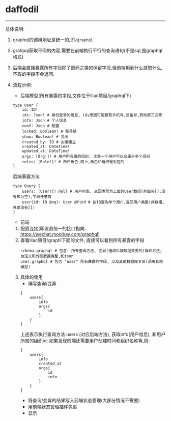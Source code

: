 # daffodil
---
总体说明:
1. graphql的调用地址是统一的,即`/graphql`
2. grahpql获取不同的内容,需要在前端执行不行的查询语句(不是sql,是graphql格式)
3. 后端会直接暴露所有字段除了密码之类的保留字段,但前端用到什么就取什么,不取的字段不会返回.
4. 流程示例:
    * 后端模型(所有暴露的字段,文件位于lilac项目/graphql下)
    ```
    type User {
        id: ID!
        ids: Json! # 身份登录的信息, ids原因可能是有手机号,设备号,其他第三方等
        info: Json # 个人信息
        conf: Json # 配置
        locked: Boolean! # 账号锁
        show: Boolean! # 显示
        created_by: ID # 由谁建立
        created_at: DateTime!
        updated_at: DateTime!
        orgs: [Org!]! # 用户所有属的组织, 注意一个用户可以会属于多个组织
        roles: [Role!]! # 用户角色,同上,角色和组织是对应的
    }
    ```

    后端暴露方法
    ```
    type Query {
        users: [User!]! @all # 用户列表, 返回类型为上面的User数组(外面带[],没有即为空),字段任意取
        user(id: ID @eq): User @find # 按ID查询单个用户,返回用户类型(非数组,外面没有[])
    }
    ```

    * 前端
    1. 配置连接(即设置统一的接口指向: https://wechat.mooibay.com/graphql)
    2. 查看lilac项目/graphl下面的文件, 直接可以看到所有暴露的字段
        ```
        schema.graphql # 包含: 所有查询方法, 变异(造成后端数据变更的)操作方法; 自定义和外部数据类型,如json
        user.graphql # 包含 "user" 所有暴露的字段, 以及其他数据库关系(调用其他模型)
        ```
    3. 具体的使用
        * 编写查询/变异
        ```
        {
            users{
                info
                orgs{
                    id
                }
            }
        }
        ```
        上述表示执行查询方法 users (对应后端方法), 获取info(用户信息), 和用户所属的组织id; 如果发现前端还需要用户创建时间和组织名称等,则:
        ```
        {
            users{
                info
                created_at
                orgs{
                    id
                    info
                }
            }
        }
        ```
        * 将查询/变异的结果写入前端状态管理(大部分情况不需要)
        * 用前端状态管理插件包裹 <widgit>
        * 显示
        